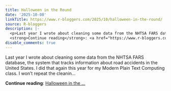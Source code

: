 ```yaml
---
title: Halloween in the Round
date: '2025-10-08'
linkTitle: https://www.r-bloggers.com/2025/10/halloween-in-the-round/
source: R-bloggers
description: |-
  <p>Last year I wrote about cleaning some data from the NHTSA FARS database, the system that tracks information about road accidents in the United States. I did that again this year for my Modern Plain Text Computing class. I won’t repeat the cleanin...</p>
  <strong>Continue reading</strong>: <a href="https://www.r-bloggers.com/2025/10/halloween-in-the-round/">Halloween in the ...
disable_comments: true
---
```

<p>Last year I wrote about cleaning some data from the NHTSA FARS database, the system that tracks information about road accidents in the United States. I did that again this year for my Modern Plain Text Computing class. I won’t repeat the cleanin...</p>
<strong>Continue reading</strong>: <a href="https://www.r-bloggers.com/2025/10/halloween-in-the-round/">Halloween in the ...